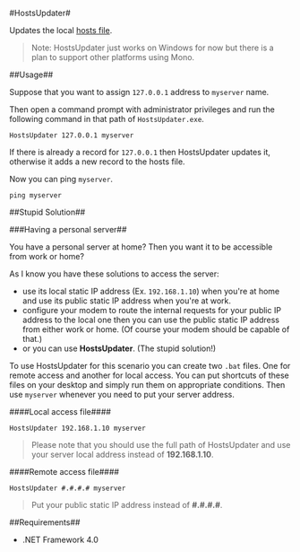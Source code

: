 #HostsUpdater#

Updates the local [hosts file](http://en.wikipedia.org/wiki/Hosts_file).

> Note: HostsUpdater just works on Windows for now but there is a plan to support other platforms using Mono.

##Usage##

Suppose that you want to assign `127.0.0.1` address to `myserver` name.

Then open a command prompt with administrator privileges and run the following command in that path of `HostsUpdater.exe`.

    HostsUpdater 127.0.0.1 myserver

If there is already a record for `127.0.0.1` then HostsUpdater updates it, otherwise it adds a new record to the hosts file.

Now you can ping `myserver`.

    ping myserver

##Stupid Solution##

###Having a personal server##

You have a personal server at home? Then you want it to be accessible from work or home?

As I know you have these solutions to access the server:

- use its local static IP address (Ex. `192.168.1.10`) when you're at home and use its public static IP address when you're at work.
- configure your modem to route the internal requests for your public IP address to the local one then you can use the public static IP address from either work or home. (Of course your modem should be capable of that.)
- or you can use **HostsUpdater**. (The stupid solution!)

To use HostsUpdater for this scenario you can create two `.bat` files. One for remote access and another for local access. You can put shortcuts of these files on your desktop and simply run them on appropriate conditions. Then use `myserver` whenever you need to put your server address.

####Local access file####

    HostsUpdater 192.168.1.10 myserver

> Please note that you should use the full path of HostsUpdater and use your server local address instead of **192.168.1.10**.

####Remote access file####

    HostsUpdater #.#.#.# myserver

> Put your public static IP address instead of **#.#.#.#**.


##Requirements##
- .NET Framework 4.0
